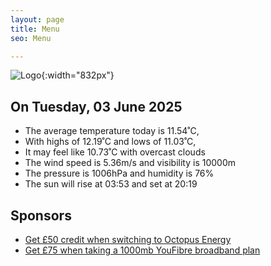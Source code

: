 ```yaml
---
layout: page
title: Menu
seo: Menu

---
```


![Logo](/images/logo.jpg){:width="832px"}

<!-- weather_marker starts -->
## On Tuesday, 03 June 2025

- The average temperature today is 11.54˚C,
- With highs of 12.19˚C and lows of 11.03˚C,
- It may feel like 10.73˚C with overcast clouds
- The wind speed is 5.36m/s and visibility is 10000m
- The pressure is 1006hPa and humidity is 76%
- The sun will rise at 03:53 and set at 20:19

<!-- weather_marker ends -->

## Sponsors

- [Get £50 credit when switching to Octopus Energy](https://bit.ly/3oD1nnS)
- [Get £75 when taking a 1000mb YouFibre broadband plan](https://aklam.io/91zWhU?)
